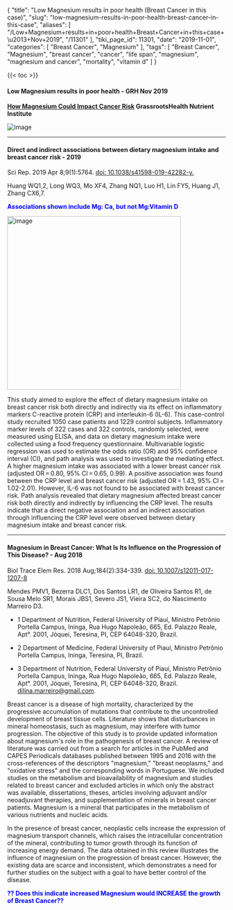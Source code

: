 {
    "title": "Low Magnesium results in poor health (Breast Cancer in this case)",
    "slug": "low-magnesium-results-in-poor-health-breast-cancer-in-this-case",
    "aliases": [
        "/Low+Magnesium+results+in+poor+health+Breast+Cancer+in+this+case+\u2013+Nov+2019",
        "/11301"
    ],
    "tiki_page_id": 11301,
    "date": "2019-11-01",
    "categories": [
        "Breast Cancer",
        "Magnesium"
    ],
    "tags": [
        "Breast Cancer",
        "Magnesium",
        "breast cancer",
        "cancer",
        "life span",
        "magnesium",
        "magnesium and cancer",
        "mortality",
        "vitamin d"
    ]
}


{{< toc >}}

#### Low Magnesium results in poor health - GRH Nov 2019

 **[How Magnesium Could Impact Cancer Risk](http://campaign.r20.constantcontact.com/render?m=1102722411090&ca=a2c9cb99-62be-461e-9f30-6af48936b484) GrassrootsHealth Nutrient Institute** 

<img src="https://d378j1rmrlek7x.cloudfront.net/attachments/jpeg/mg-bc.jpg" alt="image">

---

#### Direct and indirect associations between dietary magnesium intake and breast cancer risk - 2019

Sci Rep. 2019 Apr 8;9(1):5764. [doi: 10.1038/s41598-019-42282-y.](https://doi.org/10.1038/s41598-019-42282-y.)

Huang WQ1,2, Long WQ3, Mo XF4, Zhang NQ1, Luo H1, Lin FY5, Huang J1, Zhang CX6,7.

 **<span style="color:#00F;">Associations shown include Mg: Ca, but not Mg:Vitamin D</span>** 

<img src="https://d378j1rmrlek7x.cloudfront.net/attachments/jpeg/mg-bc-associations.jpg" alt="image" width="400">

This study aimed to explore the effect of dietary magnesium intake on breast cancer risk both directly and indirectly via its effect on inflammatory markers C-reactive protein (CRP) and interleukin-6 (IL-6). This case-control study recruited 1050 case patients and 1229 control subjects. Inflammatory marker levels of 322 cases and 322 controls, randomly selected, were measured using ELISA, and data on dietary magnesium intake were collected using a food frequency questionnaire. Multivariable logistic regression was used to estimate the odds ratio (OR) and 95% confidence interval (CI), and path analysis was used to investigate the mediating effect. A higher magnesium intake was associated with a lower breast cancer risk (adjusted OR = 0.80, 95% CI = 0.65, 0.99). A positive association was found between the CRP level and breast cancer risk (adjusted OR = 1.43, 95% CI = 1.02-2.01). However, IL-6 was not found to be associated with breast cancer risk. Path analysis revealed that dietary magnesium affected breast cancer risk both directly and indirectly by influencing the CRP level. The results indicate that a direct negative association and an indirect association through influencing the CRP level were observed between dietary magnesium intake and breast cancer risk.

---

#### Magnesium in Breast Cancer: What Is Its Influence on the Progression of This Disease? - Aug 2018

Biol Trace Elem Res. 2018 Aug;184(2):334-339. [doi: 10.1007/s12011-017-1207-8](https://doi.org/10.1007/s12011-017-1207-8)

Mendes PMV1, Bezerra DLC1, Dos Santos LR1, de Oliveira Santos R1, de Sousa Melo SR1, Morais JBS1, Severo JS1, Vieira SC2, do Nascimento Marreiro D3.

* 1 Department of Nutrition, Federal University of Piauí, Ministro Petrônio Portella Campus, Ininga, Rua Hugo Napoleão, 665, Ed. Palazzo Reale, Apt°. 2001, Jóquei, Teresina, PI, CEP 64048-320, Brazil.

* 2 Department of Medicine, Federal University of Piauí, Ministro Petrônio Portella Campus, Ininga, Teresina, PI, Brazil.

* 3 Department of Nutrition, Federal University of Piauí, Ministro Petrônio Portella Campus, Ininga, Rua Hugo Napoleão, 665, Ed. Palazzo Reale, Apt°. 2001, Jóquei, Teresina, PI, CEP 64048-320, Brazil. dilina.marreiro@gmail.com.

Breast cancer is a disease of high mortality, characterized by the progressive accumulation of mutations that contribute to the uncontrolled development of breast tissue cells. Literature shows that disturbances in mineral homeostasis, such as magnesium, may interfere with tumor progression. The objective of this study is to provide updated information about magnesium's role in the pathogenesis of breast cancer. A review of literature was carried out from a search for articles in the PubMed and CAPES Periodicals databases published between 1995 and 2016 with the cross-references of the descriptors "magnesium," "breast neoplasms," and "oxidative stress" and the corresponding words in Portuguese. We included studies on the metabolism and bioavailability of magnesium and studies related to breast cancer and excluded articles in which only the abstract was available, dissertations, theses, articles involving adjuvant and/or neoadjuvant therapies, and supplementation of minerals in breast cancer patients. Magnesium is a mineral that participates in the metabolism of various nutrients and nucleic acids.

In the presence of breast cancer, neoplastic cells increase the expression of magnesium transport channels, which raises the intracellular concentration of the mineral, contributing to tumor growth through its function of increasing energy demand. The data obtained in this review illustrates the influence of magnesium on the progression of breast cancer. However, the existing data are scarce and inconsistent, which demonstrates a need for further studies on the subject with a goal to have better control of the disease.

 **<span style="color:#00F;">?? Does this indicate increased Magnesium would INCREASE the growth of Breast Cancer??</span>**